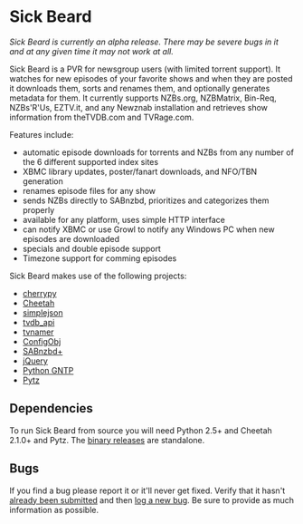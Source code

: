 Sick Beard
=====

*Sick Beard is currently an alpha release. There may be severe bugs in it and at any given time it may not work at all.*

Sick Beard is a PVR for newsgroup users (with limited torrent support). It watches for new episodes of your favorite shows and when they are posted it downloads them, sorts and renames them, and optionally generates metadata for them. It currently supports NZBs.org, NZBMatrix, Bin-Req, NZBs'R'Us, EZTV.it, and any Newznab installation and retrieves show information from theTVDB.com and TVRage.com.

Features include:

* automatic episode downloads for torrents and NZBs from any number of the 6 different supported index sites
* XBMC library updates, poster/fanart downloads, and NFO/TBN generation
* renames episode files for any show
* sends NZBs directly to SABnzbd, prioritizes and categorizes them properly
* available for any platform, uses simple HTTP interface
* can notify XBMC or use Growl to notify any Windows PC when new episodes are downloaded
* specials and double episode support
* Timezone support for comming episodes


Sick Beard makes use of the following projects:

* [cherrypy][cherrypy]
* [Cheetah][cheetah]
* [simplejson][simplejson]
* [tvdb_api][tvdb_api]
* [tvnamer][tvnamer]
* [ConfigObj][configobj]
* [SABnzbd+][sabnzbd]
* [jQuery][jquery]
* [Python GNTP][pythongntp]
* [Pytz][pytz]


## Dependencies

To run Sick Beard from source you will need Python 2.5+ and Cheetah 2.1.0+ and Pytz. The [binary releases][googledownloads] are standalone.

## Bugs

If you find a bug please report it or it'll never get fixed. Verify that it hasn't [already been submitted][googleissues] and then [log a new bug][googlenewissue]. Be sure to provide as much information as possible.

[pytz]: http://pytz.sourceforge.net/
[cherrypy]: http://www.cherrypy.org
[cheetah]: http://www.cheetahtemplate.org/
[simplejson]: http://code.google.com/p/simplejson/ 
[tvdb_api]: http://github.com/dbr/tvdb_api
[tvnamer]: http://github.com/dbr/tvnamer
[configobj]: http://www.voidspace.org.uk/python/configobj.html
[sabnzbd]: http://www.sabnzbd.org/
[jquery]: http://jquery.com
[pythongntp]: http://github.com/kfdm/gntp
[googledownloads]: http://code.google.com/p/sickbeard/downloads/list
[googleissues]: http://code.google.com/p/sickbeard/issues/list
[googlenewissue]: http://code.google.com/p/sickbeard/issues/entry